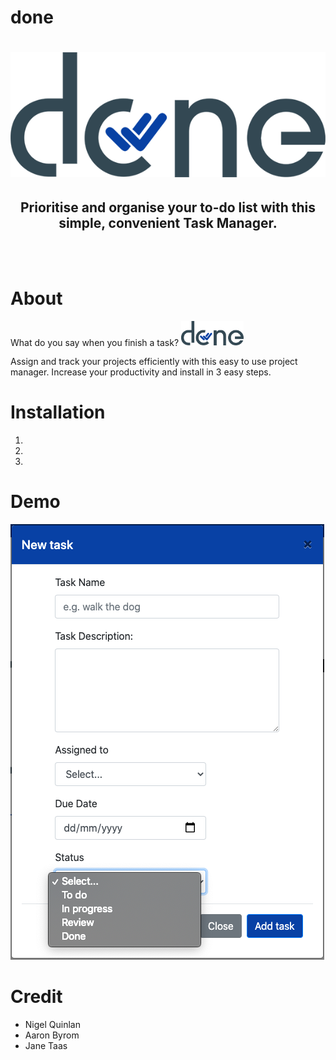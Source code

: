 # done
<h1 align="center">
<img src="https://github.com/jedithrills/done-project/blob/main/donelogo.png" alt="alt logo">
</h1>
<h2 align="center"> Prioritise and organise your to-do list with this simple, convenient Task Manager.</h2>
<br>
<br>

# About
<p>What do you say when you finish a task? <img src="https://github.com/jedithrills/done-project/blob/main/donelogo.png" alt="alt logo" width="100"></p>
<p>Assign and track your projects efficiently with this easy to use project manager. Increase your productivity and install in 3 easy steps.</p>

# Installation
1.
2.
3.

# Demo
<img src="https://github.com/jedithrills/done-project/blob/main/done%20task.png" alt="done new task"> 

# Credit
- Nigel Quinlan
- Aaron Byrom
- Jane Taas


